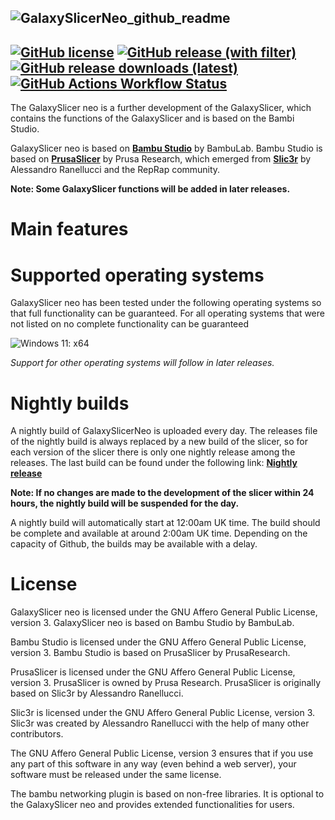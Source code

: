 ![GalaxySlicerNeo_github_readme](https://github.com/user-attachments/assets/71c9d4d5-ca85-4500-9bed-8fc0887a3ce2)
-------------------------------------
[![GitHub license](https://img.shields.io/github/license/Fr3ak2402/GalaxySlicerNeo?style=flat-square&label=License&color=693A71)](https://github.com/fr3ak2402/GalaxySlicerNeo/blob/main/LICENSE.txt)
[![GitHub release (with filter)](https://img.shields.io/github/v/release/fr3ak2402/GalaxySlicerNeo?style=flat-square&label=Version&color=693A71)](https://github.com/fr3ak2402/GalaxySlicerNeo/releases/latest)
[![GitHub release downloads (latest)](https://img.shields.io/github/downloads/Fr3ak2402/GalaxySlicerNeo/latest/total?style=flat-square&label=Downloads&color=%23693A71)](https://github.com/fr3ak2402/GalaxySlicerNeo/releases/latest)
[![GitHub Actions Workflow Status](https://img.shields.io/github/actions/workflow/status/fr3ak2402/BambuStudio/build_nightly.yml?style=flat-square&label=Nightly%20Build&color=%23693A71)](https://github.com/fr3ak2402/GalaxySlicerNeo/releases/tag/V1.0.7-nightly)
-------------------------------------
The GalaxySlicer neo is a further development of the GalaxySlicer, which contains the functions of the GalaxySlicer and is based on the Bambi Studio.

GalaxySlicer neo is based on **[Bambu Studio](https://github.com/bambulab/BambuStudio)** by BambuLab. Bambu Studio is based on **[PrusaSlicer](https://github.com/prusa3d/PrusaSlicer)** by Prusa Research, which emerged from **[Slic3r](https://github.com/Slic3r/Slic3r)** by Alessandro Ranellucci and the RepRap community.

**Note: Some GalaxySlicer functions will be added in later releases.**

# Main features

# Supported operating systems

GalaxySlicer neo has been tested under the following operating systems so that full functionality can be guaranteed. For all operating systems that were not listed on no complete functionality can be guaranteed

![Windows 11: x64](https://img.shields.io/badge/Windows-x64-blue?style=flat-square&logo=Windows11&label=Windows%2011&labelColor=blue&color=gray)

_Support for other operating systems will follow in later releases._

# Nightly builds

A nightly build of GalaxySlicerNeo is uploaded every day. The releases file of the nightly build is always replaced by a new build of the slicer, so for each version of the slicer there is only one nightly release among the releases. 
The last build can be found under the following link: **[Nightly release](https://github.com/fr3ak2402/GalaxySlicerNeo/releases/tag/V1.0.7-nightly)**

**Note: If no changes are made to the development of the slicer within 24 hours, the nightly build will be suspended for the day.**

A nightly build will automatically start at 12:00am UK time. The build should be complete and available at around 2:00am UK time. Depending on the capacity of Github, the builds may be available with a delay.

# License

GalaxySlicer neo is licensed under the GNU Affero General Public License, version 3. GalaxySlicer neo is based on Bambu Studio by BambuLab.

Bambu Studio is licensed under the GNU Affero General Public License, version 3. Bambu Studio is based on PrusaSlicer by PrusaResearch.

PrusaSlicer is licensed under the GNU Affero General Public License, version 3. PrusaSlicer is owned by Prusa Research. PrusaSlicer is originally based on Slic3r by Alessandro Ranellucci.

Slic3r is licensed under the GNU Affero General Public License, version 3. Slic3r was created by Alessandro Ranellucci with the help of many other contributors.

The GNU Affero General Public License, version 3 ensures that if you use any part of this software in any way (even behind a web server), your software must be released under the same license.

The bambu networking plugin is based on non-free libraries. It is optional to the GalaxySlicer neo and provides extended functionalities for users.
